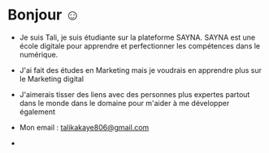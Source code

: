 # Bonjour ☺️
- Je suis Tali, je suis étudiante sur la plateforme SAYNA. SAYNA est une école digitale pour apprendre et perfectionner les compétences dans le numérique.
- J'ai fait des études en Marketing mais je voudrais en apprendre plus sur le Marketing digital 
- J'aimerais tisser des liens avec des personnes plus expertes partout dans le monde dans le domaine pour m'aider à me développer également 

- Mon email : talikakaye806@gmail.com
-
